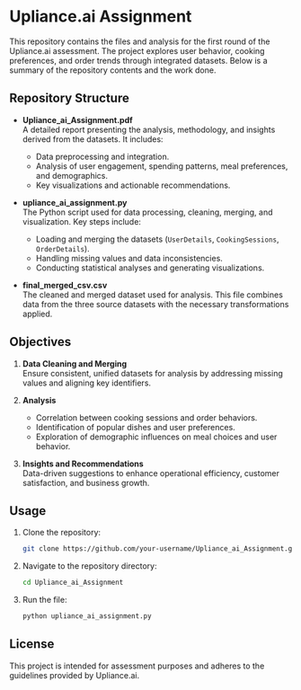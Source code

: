 # Upliance.ai Assignment

This repository contains the files and analysis for the first round of the Upliance.ai assessment. The project explores user behavior, cooking preferences, and order trends through integrated datasets. Below is a summary of the repository contents and the work done.

## Repository Structure

- **Upliance_ai_Assignment.pdf**  
  A detailed report presenting the analysis, methodology, and insights derived from the datasets. It includes:
  - Data preprocessing and integration.
  - Analysis of user engagement, spending patterns, meal preferences, and demographics.
  - Key visualizations and actionable recommendations.

- **upliance_ai_assignment.py**  
  The Python script used for data processing, cleaning, merging, and visualization. Key steps include:
  - Loading and merging the datasets (`UserDetails`, `CookingSessions`, `OrderDetails`).
  - Handling missing values and data inconsistencies.
  - Conducting statistical analyses and generating visualizations.

- **final_merged_csv.csv**  
  The cleaned and merged dataset used for analysis. This file combines data from the three source datasets with the necessary transformations applied.

## Objectives

1. **Data Cleaning and Merging**  
   Ensure consistent, unified datasets for analysis by addressing missing values and aligning key identifiers.

2. **Analysis**  
   - Correlation between cooking sessions and order behaviors.
   - Identification of popular dishes and user preferences.
   - Exploration of demographic influences on meal choices and user behavior.

3. **Insights and Recommendations**  
   Data-driven suggestions to enhance operational efficiency, customer satisfaction, and business growth.
## Usage

1. Clone the repository:
   ```bash
   git clone https://github.com/your-username/Upliance_ai_Assignment.git
   ```
2. Navigate to the repository directory:
   ```bash
   cd Upliance_ai_Assignment
   ```
3. Run the file:
   ```bash
   python upliance_ai_assignment.py
   ```
## License

This project is intended for assessment purposes and adheres to the guidelines provided by Upliance.ai.

